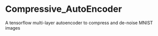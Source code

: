 # Compressive_AutoEncoder
A tensorflow multi-layer autoencoder to compress and de-noise MNIST images
